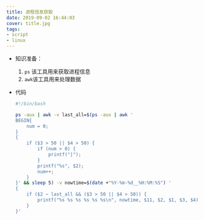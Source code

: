 ```yaml
---
title: 进程信息获取
date: 2019-09-02 16:44:03
cover: title.jpg
tags:
- script
- linux
---
```




* 知识准备：

  1. `ps` 该工具用来获取进程信息
  2. `awk`该工具用来处理数据

* 代码

  ```bash
  #!/bin/bash
  
  ps -aux | awk -v last_all=$(ps -aux | awk '
  BEGIN{
      num = 0;
  } 
  { 
      if ($3 > 50 || $4 > 50) { 
          if (num > 0) {
              printf("|");
          } 
          printf("%s", $2); 
          num++;
      } 
  }' && sleep 5) -v nowtime=$(date +"%Y-%m-%d__%H:%M:%S") '
  { 
      if ($2 ~ last_all && ($3 > 50 || $4 > 50)) {
          printf("%s %s %s %s %s %s\n", nowtime, $11, $2, $1, $3, $4);
      } 
  }'
  
  ```

  
